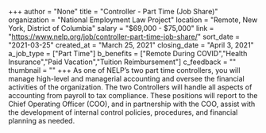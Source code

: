 +++
author = "None"
title = "Controller - Part Time (Job Share)"
organization = "National Employment Law Project"
location = "Remote, New York, District of Columbia"
salary = "$69,000 - $75,000"
link = "https://www.nelp.org/job/controller-part-time-job-share/"
sort_date = "2021-03-25"
created_at = "March 25, 2021"
closing_date = "April 3, 2021"
a_job_type = ["Part Time"]
b_benefits = ["Remote During COVID","Health Insurance","Paid Vacation","Tuition Reimbursement"]
c_feedback = ""
thumbnail = ""
+++
As one of NELP’s two part time controllers, you will manage high-level and managerial accounting and oversee the financial activities of the organization. The two Controllers will handle all aspects of accounting from payroll to tax compliance. These positions will report to the Chief Operating Officer (COO), and in partnership with the COO, assist with the development of internal control policies, procedures, and financial planning as needed.
